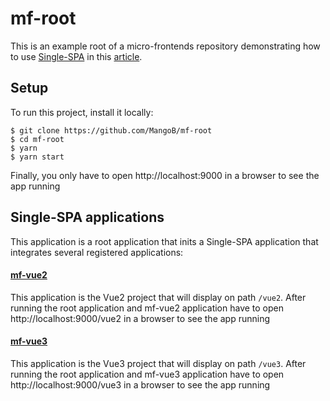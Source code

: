 # mf-root
This is an example root of a micro-frontends repository demonstrating how to use [Single-SPA](https://single-spa.js.org/) in this [article](https://medium.com/@a.sinlapakorn/%E0%B8%AA%E0%B8%A3%E0%B9%89%E0%B8%B2%E0%B8%87-micro-frontends-%E0%B8%94%E0%B9%89%E0%B8%A7%E0%B8%A2-single-spa-part-1-beginner-level-6644bf407d93).

## Setup
To run this project, install it locally:

```
$ git clone https://github.com/MangoB/mf-root
$ cd mf-root
$ yarn
$ yarn start
```

Finally, you only have to open http://localhost:9000 in a browser to see the app running

## Single-SPA applications
This application is a root application that inits a Single-SPA application that integrates several registered applications:

#### [mf-vue2](https://github.com/MangoB/mf-vue2)
This application is the Vue2 project that will display on path `/vue2`.
After running the root application and mf-vue2 application have to open http://localhost:9000/vue2 in a browser to see the app running

#### [mf-vue3](https://github.com/MangoB/mf-vue3)
This application is the Vue3 project that will display on path `/vue3`.
After running the root application and mf-vue3 application have to open http://localhost:9000/vue3 in a browser to see the app running
